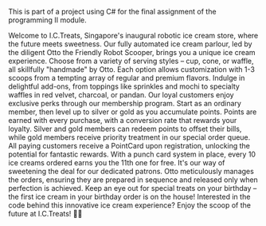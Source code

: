 This is part of a project using C# for the final assignment of the programming II module.

Welcome to I.C.Treats, Singapore's inaugural robotic ice cream store, where the future meets sweetness.
Our fully automated ice cream parlour, led by the diligent Otto the Friendly Robot Scooper, brings you a unique ice cream experience.
Choose from a variety of serving styles – cup, cone, or waffle, all skillfully "handmade" by Otto. Each option allows customization with 1-3 scoops from a tempting array of regular and premium flavors.
Indulge in delightful add-ons, from toppings like sprinkles and mochi to specialty waffles in red velvet, charcoal, or pandan. Our loyal customers enjoy exclusive perks through our membership program.
Start as an ordinary member, then level up to silver or gold as you accumulate points.
Points are earned with every purchase, with a conversion rate that rewards your loyalty. Silver and gold members can redeem points to offset their bills, while gold members receive priority treatment in our special order queue.
All paying customers receive a PointCard upon registration, unlocking the potential for fantastic rewards. With a punch card system in place, every 10 ice creams ordered earns you the 11th one for free. 
It's our way of sweetening the deal for our dedicated patrons. Otto meticulously manages the orders, ensuring they are prepared in sequence and released only when perfection is achieved.
Keep an eye out for special treats on your birthday – the first ice cream in your birthday order is on the house! Interested in the code behind this innovative ice cream experience?
Enjoy the scoop of the future at I.C.Treats! 🍦✨
